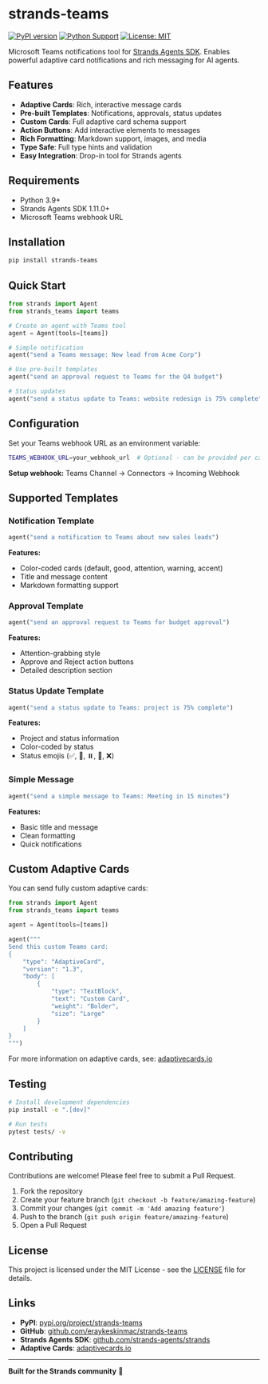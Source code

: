 # strands-teams

[![PyPI version](https://img.shields.io/pypi/v/strands-teams.svg)](https://pypi.org/project/strands-teams/)
[![Python Support](https://img.shields.io/pypi/pyversions/strands-teams.svg)](https://pypi.org/project/strands-teams/)
[![License: MIT](https://img.shields.io/badge/License-MIT-yellow.svg)](https://opensource.org/licenses/MIT)

Microsoft Teams notifications tool for [Strands Agents SDK](https://github.com/strands-agents/strands). Enables powerful adaptive card notifications and rich messaging for AI agents.

## Features

- **Adaptive Cards**: Rich, interactive message cards
- **Pre-built Templates**: Notifications, approvals, status updates
- **Custom Cards**: Full adaptive card schema support
- **Action Buttons**: Add interactive elements to messages
- **Rich Formatting**: Markdown support, images, and media
- **Type Safe**: Full type hints and validation
- **Easy Integration**: Drop-in tool for Strands agents

## Requirements

- Python 3.9+
- Strands Agents SDK 1.11.0+
- Microsoft Teams webhook URL

## Installation

```bash
pip install strands-teams
```

## Quick Start

```python
from strands import Agent
from strands_teams import teams

# Create an agent with Teams tool
agent = Agent(tools=[teams])

# Simple notification
agent("send a Teams message: New lead from Acme Corp")

# Use pre-built templates
agent("send an approval request to Teams for the Q4 budget")

# Status updates
agent("send a status update to Teams: website redesign is 75% complete")
```

## Configuration

Set your Teams webhook URL as an environment variable:

```bash
TEAMS_WEBHOOK_URL=your_webhook_url  # Optional - can be provided per call
```

**Setup webhook:** Teams Channel → Connectors → Incoming Webhook

## Supported Templates

### Notification Template

```python
agent("send a notification to Teams about new sales leads")
```

**Features:**

- Color-coded cards (default, good, attention, warning, accent)
- Title and message content
- Markdown formatting support

### Approval Template

```python
agent("send an approval request to Teams for budget approval")
```

**Features:**

- Attention-grabbing style
- Approve and Reject action buttons
- Detailed description section

### Status Update Template

```python
agent("send a status update to Teams: project is 75% complete")
```

**Features:**

- Project and status information
- Color-coded by status
- Status emojis (✅, 🔄, ⏸️, 🚫, ❌)

### Simple Message

```python
agent("send a simple message to Teams: Meeting in 15 minutes")
```

**Features:**

- Basic title and message
- Clean formatting
- Quick notifications

## Custom Adaptive Cards

You can send fully custom adaptive cards:

```python
from strands import Agent
from strands_teams import teams

agent = Agent(tools=[teams])

agent("""
Send this custom Teams card:
{
    "type": "AdaptiveCard",
    "version": "1.3",
    "body": [
        {
            "type": "TextBlock",
            "text": "Custom Card",
            "weight": "Bolder",
            "size": "Large"
        }
    ]
}
""")
```

For more information on adaptive cards, see: [adaptivecards.io](https://adaptivecards.io/)

## Testing

```bash
# Install development dependencies
pip install -e ".[dev]"

# Run tests
pytest tests/ -v
```

## Contributing

Contributions are welcome! Please feel free to submit a Pull Request.

1. Fork the repository
2. Create your feature branch (`git checkout -b feature/amazing-feature`)
3. Commit your changes (`git commit -m 'Add amazing feature'`)
4. Push to the branch (`git push origin feature/amazing-feature`)
5. Open a Pull Request

## License

This project is licensed under the MIT License - see the [LICENSE](LICENSE) file for details.

## Links

- **PyPI**: [pypi.org/project/strands-teams](https://pypi.org/project/strands-teams/)
- **GitHub**: [github.com/eraykeskinmac/strands-teams](https://github.com/eraykeskinmac/strands-teams)
- **Strands Agents SDK**: [github.com/strands-agents/strands](https://github.com/strands-agents/strands)
- **Adaptive Cards**: [adaptivecards.io](https://adaptivecards.io/)

---

**Built for the Strands community** 🚀
